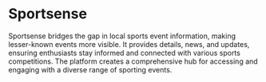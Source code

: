 # Sportsense
Sportsense bridges the gap in local sports event information, making lesser-known events more visible. It provides details, news, and updates, ensuring enthusiasts stay informed and connected with various sports competitions. The platform creates a comprehensive hub for accessing and engaging with a diverse range of sporting events.
